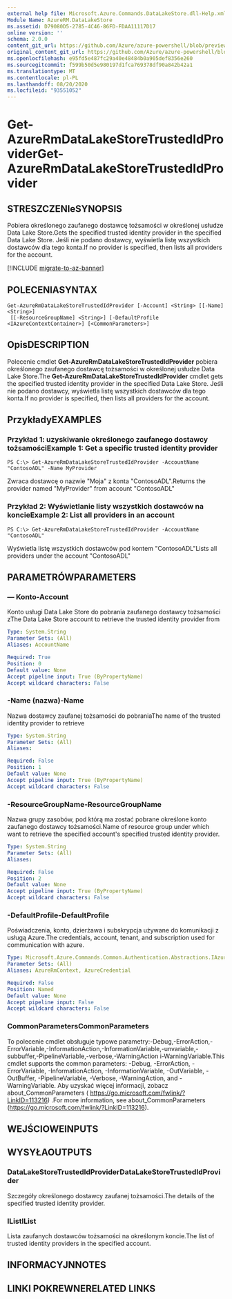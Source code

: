 ```yaml
---
external help file: Microsoft.Azure.Commands.DataLakeStore.dll-Help.xml
Module Name: AzureRM.DataLakeStore
ms.assetid: D79080D5-2785-4C46-86FD-FDAA11117D17
online version: ''
schema: 2.0.0
content_git_url: https://github.com/Azure/azure-powershell/blob/preview/src/ResourceManager/DataLakeStore/Commands.DataLakeStore/help/Get-AzureRmDataLakeStoreTrustedIdProvider.md
original_content_git_url: https://github.com/Azure/azure-powershell/blob/preview/src/ResourceManager/DataLakeStore/Commands.DataLakeStore/help/Get-AzureRmDataLakeStoreTrustedIdProvider.md
ms.openlocfilehash: e95fd5e487fc29a40e48484b0a905def8356e260
ms.sourcegitcommit: f599b50d5e980197d1fca769378df90a842b42a1
ms.translationtype: MT
ms.contentlocale: pl-PL
ms.lasthandoff: 08/20/2020
ms.locfileid: "93551052"
---
```

# <span data-ttu-id="482ec-101">Get-AzureRmDataLakeStoreTrustedIdProvider</span><span class="sxs-lookup"><span data-stu-id="482ec-101">Get-AzureRmDataLakeStoreTrustedIdProvider</span></span>

## <span data-ttu-id="482ec-102">STRESZCZENIe</span><span class="sxs-lookup"><span data-stu-id="482ec-102">SYNOPSIS</span></span>
<span data-ttu-id="482ec-103">Pobiera określonego zaufanego dostawcę tożsamości w określonej usłudze Data Lake Store.</span><span class="sxs-lookup"><span data-stu-id="482ec-103">Gets the specified trusted identity provider in the specified Data Lake Store.</span></span>
<span data-ttu-id="482ec-104">Jeśli nie podano dostawcy, wyświetla listę wszystkich dostawców dla tego konta.</span><span class="sxs-lookup"><span data-stu-id="482ec-104">If no provider is specified, then lists all providers for the account.</span></span>

[!INCLUDE [migrate-to-az-banner](../../includes/migrate-to-az-banner.md)]

## <span data-ttu-id="482ec-105">POLECENIA</span><span class="sxs-lookup"><span data-stu-id="482ec-105">SYNTAX</span></span>

```
Get-AzureRmDataLakeStoreTrustedIdProvider [-Account] <String> [[-Name] <String>]
 [[-ResourceGroupName] <String>] [-DefaultProfile <IAzureContextContainer>] [<CommonParameters>]
```

## <span data-ttu-id="482ec-106">Opis</span><span class="sxs-lookup"><span data-stu-id="482ec-106">DESCRIPTION</span></span>
<span data-ttu-id="482ec-107">Polecenie cmdlet **Get-AzureRmDataLakeStoreTrustedIdProvider** pobiera określonego zaufanego dostawcę tożsamości w określonej usłudze Data Lake Store.</span><span class="sxs-lookup"><span data-stu-id="482ec-107">The **Get-AzureRmDataLakeStoreTrustedIdProvider** cmdlet gets the specified trusted identity provider in the specified Data Lake Store.</span></span>
<span data-ttu-id="482ec-108">Jeśli nie podano dostawcy, wyświetla listę wszystkich dostawców dla tego konta.</span><span class="sxs-lookup"><span data-stu-id="482ec-108">If no provider is specified, then lists all providers for the account.</span></span>

## <span data-ttu-id="482ec-109">Przykłady</span><span class="sxs-lookup"><span data-stu-id="482ec-109">EXAMPLES</span></span>

### <span data-ttu-id="482ec-110">Przykład 1: uzyskiwanie określonego zaufanego dostawcy tożsamości</span><span class="sxs-lookup"><span data-stu-id="482ec-110">Example 1: Get a specific trusted identity provider</span></span>
```
PS C:\> Get-AzureRmDataLakeStoreTrustedIdProvider -AccountName "ContosoADL" -Name MyProvider
```

<span data-ttu-id="482ec-111">Zwraca dostawcę o nazwie "Moja" z konta "ContosoADL".</span><span class="sxs-lookup"><span data-stu-id="482ec-111">Returns the provider named "MyProvider" from account "ContosoADL"</span></span>

### <span data-ttu-id="482ec-112">Przykład 2: Wyświetlanie listy wszystkich dostawców na koncie</span><span class="sxs-lookup"><span data-stu-id="482ec-112">Example 2: List all providers in an account</span></span>
```
PS C:\> Get-AzureRmDataLakeStoreTrustedIdProvider -AccountName "ContosoADL"
```

<span data-ttu-id="482ec-113">Wyświetla listę wszystkich dostawców pod kontem "ContosoADL"</span><span class="sxs-lookup"><span data-stu-id="482ec-113">Lists all providers under the account "ContosoADL"</span></span>

## <span data-ttu-id="482ec-114">PARAMETRÓW</span><span class="sxs-lookup"><span data-stu-id="482ec-114">PARAMETERS</span></span>

### <span data-ttu-id="482ec-115">— Konto</span><span class="sxs-lookup"><span data-stu-id="482ec-115">-Account</span></span>
<span data-ttu-id="482ec-116">Konto usługi Data Lake Store do pobrania zaufanego dostawcy tożsamości z</span><span class="sxs-lookup"><span data-stu-id="482ec-116">The Data Lake Store account to retrieve the trusted identity provider from</span></span>

```yaml
Type: System.String
Parameter Sets: (All)
Aliases: AccountName

Required: True
Position: 0
Default value: None
Accept pipeline input: True (ByPropertyName)
Accept wildcard characters: False
```

### <span data-ttu-id="482ec-117">-Name (nazwa)</span><span class="sxs-lookup"><span data-stu-id="482ec-117">-Name</span></span>
<span data-ttu-id="482ec-118">Nazwa dostawcy zaufanej tożsamości do pobrania</span><span class="sxs-lookup"><span data-stu-id="482ec-118">The name of the trusted identity provider to retrieve</span></span>

```yaml
Type: System.String
Parameter Sets: (All)
Aliases: 

Required: False
Position: 1
Default value: None
Accept pipeline input: True (ByPropertyName)
Accept wildcard characters: False
```

### <span data-ttu-id="482ec-119">-ResourceGroupName</span><span class="sxs-lookup"><span data-stu-id="482ec-119">-ResourceGroupName</span></span>
<span data-ttu-id="482ec-120">Nazwa grupy zasobów, pod którą ma zostać pobrane określone konto zaufanego dostawcy tożsamości.</span><span class="sxs-lookup"><span data-stu-id="482ec-120">Name of resource group under which want to retrieve the specified account's specified trusted identity provider.</span></span>

```yaml
Type: System.String
Parameter Sets: (All)
Aliases: 

Required: False
Position: 2
Default value: None
Accept pipeline input: True (ByPropertyName)
Accept wildcard characters: False
```

### <span data-ttu-id="482ec-121">-DefaultProfile</span><span class="sxs-lookup"><span data-stu-id="482ec-121">-DefaultProfile</span></span>
<span data-ttu-id="482ec-122">Poświadczenia, konto, dzierżawa i subskrypcja używane do komunikacji z usługą Azure.</span><span class="sxs-lookup"><span data-stu-id="482ec-122">The credentials, account, tenant, and subscription used for communication with azure.</span></span>

```yaml
Type: Microsoft.Azure.Commands.Common.Authentication.Abstractions.IAzureContextContainer
Parameter Sets: (All)
Aliases: AzureRmContext, AzureCredential

Required: False
Position: Named
Default value: None
Accept pipeline input: False
Accept wildcard characters: False
```

### <span data-ttu-id="482ec-123">CommonParameters</span><span class="sxs-lookup"><span data-stu-id="482ec-123">CommonParameters</span></span>
<span data-ttu-id="482ec-124">To polecenie cmdlet obsługuje typowe parametry:-Debug,-ErrorAction,-ErrorVariable,-InformationAction,-InformationVariable,-unvariable,-subbuffer,-PipelineVariable,-verbose,-WarningAction i-WarningVariable.</span><span class="sxs-lookup"><span data-stu-id="482ec-124">This cmdlet supports the common parameters: -Debug, -ErrorAction, -ErrorVariable, -InformationAction, -InformationVariable, -OutVariable, -OutBuffer, -PipelineVariable, -Verbose, -WarningAction, and -WarningVariable.</span></span> <span data-ttu-id="482ec-125">Aby uzyskać więcej informacji, zobacz about_CommonParameters ( https://go.microsoft.com/fwlink/?LinkID=113216) .</span><span class="sxs-lookup"><span data-stu-id="482ec-125">For more information, see about_CommonParameters (https://go.microsoft.com/fwlink/?LinkID=113216).</span></span>

## <span data-ttu-id="482ec-126">WEJŚCIOWE</span><span class="sxs-lookup"><span data-stu-id="482ec-126">INPUTS</span></span>

## <span data-ttu-id="482ec-127">WYSYŁA</span><span class="sxs-lookup"><span data-stu-id="482ec-127">OUTPUTS</span></span>

### <span data-ttu-id="482ec-128">DataLakeStoreTrustedIdProvider</span><span class="sxs-lookup"><span data-stu-id="482ec-128">DataLakeStoreTrustedIdProvider</span></span>
<span data-ttu-id="482ec-129">Szczegóły określonego dostawcy zaufanej tożsamości.</span><span class="sxs-lookup"><span data-stu-id="482ec-129">The details of the specified trusted identity provider.</span></span>

### <span data-ttu-id="482ec-130">IList<DataLakeStoreTrustedIdProvider></span><span class="sxs-lookup"><span data-stu-id="482ec-130">IList<DataLakeStoreTrustedIdProvider></span></span>
<span data-ttu-id="482ec-131">Lista zaufanych dostawców tożsamości na określonym koncie.</span><span class="sxs-lookup"><span data-stu-id="482ec-131">The list of trusted identity providers in the specified account.</span></span>

## <span data-ttu-id="482ec-132">INFORMACYJN</span><span class="sxs-lookup"><span data-stu-id="482ec-132">NOTES</span></span>

## <span data-ttu-id="482ec-133">LINKI POKREWNE</span><span class="sxs-lookup"><span data-stu-id="482ec-133">RELATED LINKS</span></span>

